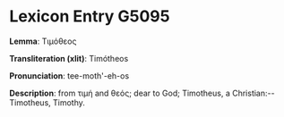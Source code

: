 # Lexicon Entry G5095

**Lemma**: Τιμόθεος

**Transliteration (xlit)**: Timótheos

**Pronunciation**: tee-moth'-eh-os

**Description**:
from τιμή and θεός; dear to God; Timotheus, a Christian:--Timotheus, Timothy.
